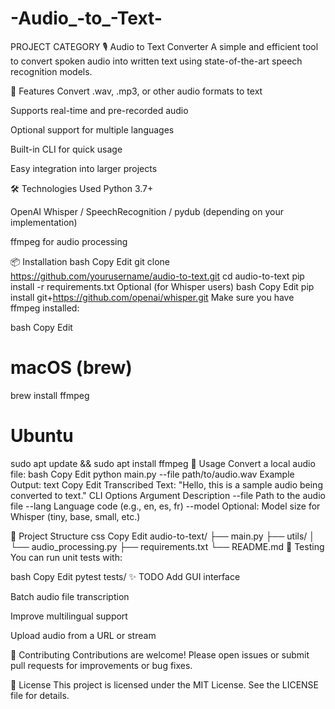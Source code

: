 # -Audio_-to_-Text-
PROJECT CATEGORY
🎙️ Audio to Text Converter
A simple and efficient tool to convert spoken audio into written text using state-of-the-art speech recognition models.

📌 Features
Convert .wav, .mp3, or other audio formats to text

Supports real-time and pre-recorded audio

Optional support for multiple languages

Built-in CLI for quick usage

Easy integration into larger projects

🛠️ Technologies Used
Python 3.7+

OpenAI Whisper / SpeechRecognition / pydub (depending on your implementation)

ffmpeg for audio processing

📦 Installation
bash
Copy
Edit
git clone https://github.com/yourusername/audio-to-text.git
cd audio-to-text
pip install -r requirements.txt
Optional (for Whisper users)
bash
Copy
Edit
pip install git+https://github.com/openai/whisper.git 
Make sure you have ffmpeg installed:

bash
Copy
Edit
# macOS (brew)
brew install ffmpeg

# Ubuntu
sudo apt update && sudo apt install ffmpeg
🚀 Usage
Convert a local audio file:
bash
Copy
Edit
python main.py --file path/to/audio.wav
Example Output:
text
Copy
Edit
Transcribed Text:
"Hello, this is a sample audio being converted to text."
CLI Options
Argument	Description
--file	Path to the audio file
--lang	Language code (e.g., en, es, fr)
--model	Optional: Model size for Whisper (tiny, base, small, etc.)

📁 Project Structure
css
Copy
Edit
audio-to-text/
├── main.py
├── utils/
│   └── audio_processing.py
├── requirements.txt
└── README.md
🧪 Testing
You can run unit tests with:

bash
Copy
Edit
pytest tests/
✨ TODO
 Add GUI interface

 Batch audio file transcription

 Improve multilingual support

 Upload audio from a URL or stream

🤝 Contributing
Contributions are welcome! Please open issues or submit pull requests for improvements or bug fixes.

📄 License
This project is licensed under the MIT License. See the LICENSE file for details.

